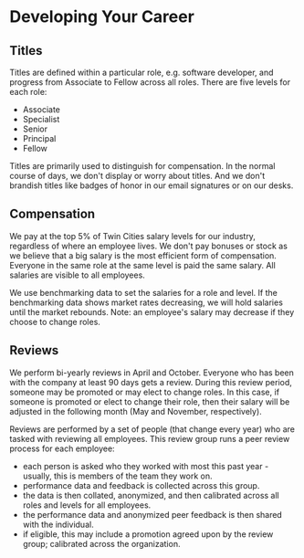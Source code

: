 Developing Your Career
======================

Titles
------

Titles are defined within a particular role, e.g. software developer, and progress from Associate to Fellow
across all roles. There are five levels for each role:

 * Associate
 * Specialist
 * Senior
 * Principal
 * Fellow

Titles are primarily used to distinguish for compensation. In the normal course of days, we don't display or worry
about titles. And we don't brandish titles like badges of honor in our email signatures or on our desks. 


Compensation
------------

We pay at the top 5% of Twin Cities salary levels for our industry, regardless of where an employee lives. We don't pay
bonuses or stock as we believe that a big salary is the most efficient form of compensation. Everyone in the same role
at the same level is paid the same salary. All salaries are visible to all employees.

We use benchmarking data to set the salaries for a role and level. If the benchmarking data shows market rates 
decreasing, we will hold salaries until the market rebounds. Note: an employee's salary may decrease if they 
choose to change roles.


Reviews
-------

We perform bi-yearly reviews in April and October. Everyone who has been with the company at least 90 days gets a 
review. During this review period, someone may be promoted or may elect 
to change roles. In this case, if someone is promoted or elect to change their role, then their salary will be
adjusted in the following month (May and November, respectively).

Reviews are performed by a set of people (that change every year) who are tasked with reviewing all employees. This
review group runs a peer review process for each employee:
* each person is asked who they worked with most this past year - usually, this is members of the team they work on.
* performance data and feedback is collected across this group.
* the data is then collated, anonymized, and then calibrated across all roles and levels for all employees.
* the performance data and anonymized peer feedback is then shared with the individual.
* if eligible, this may include a promotion agreed upon by the review group; calibrated across the organization.
